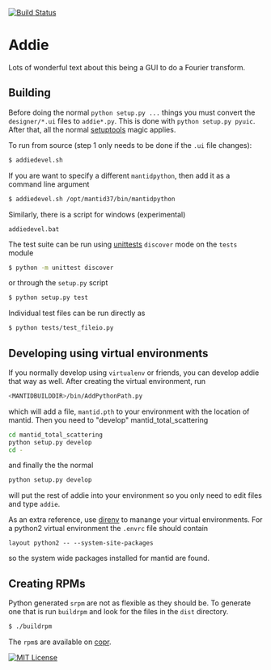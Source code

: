 [![Build Status](https://travis-ci.org/neutrons/addie.svg?branch=master)](https://travis-ci.org/neutrons/addie)

Addie
======

Lots of wonderful text about this being a GUI to do a Fourier transform.


Building
--------

Before doing the normal `python setup.py ...` things you must convert the
`designer/*.ui` files to `addie*.py`. This is done with
`python setup.py pyuic`. After that, all the normal
[setuptools](https://pythonhosted.org/setuptools/setuptools.html) magic applies.

To run from source (step 1 only needs to be done if the `.ui` file changes):
```bash
$ addiedevel.sh
```
If you are want to specify a different `mantidpython`, then add it as
a command line argument
```bash
$ addiedevel.sh /opt/mantid37/bin/mantidpython
```

Similarly, there is a script for windows (experimental)
```
addiedevel.bat
```

The test suite can be run using [unittests](https://docs.python.org/3/library/unittest.html) `discover` mode on the `tests` module
```bash
$ python -m unittest discover
```
or through the `setup.py` script
```bash
$ python setup.py test
```
Individual test files can be run directly as
```bash
$ python tests/test_fileio.py
```


Developing using virtual environments
-------------------------------------

If you normally develop using `virtualenv` or friends, you can develop
addie that way as well. After creating the virtual environment, run

```bash
<MANTIDBUILDDIR>/bin/AddPythonPath.py
```

which will add a file, `mantid.pth` to your environment with the
location of mantid. Then you need to "develop" mantid_total_scattering

```bash
cd mantid_total_scattering
python setup.py develop
cd -
```

and finally the the normal

```bash
python setup.py develop
```

will put the rest of addie into your environment so you only need to
edit files and type `addie`.

As an extra reference, use [direnv](https://github.com/direnv/direnv)
to manange your virtual environments. For a python2 virtual
environment the `.envrc` file should contain
```
layout python2 -- --system-site-packages
```
so the system wide packages installed for mantid are found.

Creating RPMs
-------------

Python generated `srpm` are not as flexible as they should be. To
generate one that is run `buildrpm` and look for the files in the
`dist` directory.
```bash
$ ./buildrpm
```
 The `rpm`s are available on
[copr](https://copr.fedorainfracloud.org/coprs/peterfpeterson/addie/).


[![MIT License](https://img.shields.io/badge/license-MIT-blue.svg)](http://opensource.org/licenses/MIT)
